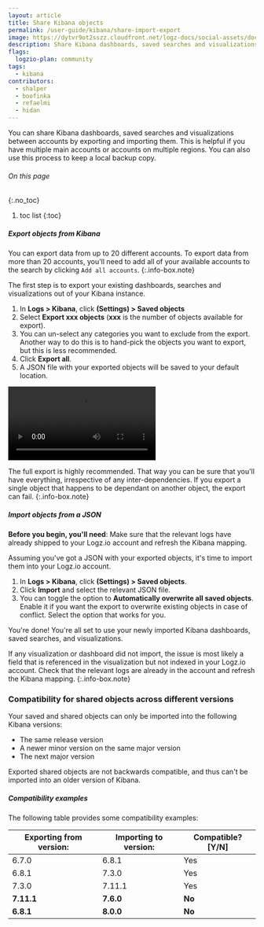 ```yaml
---
layout: article
title: Share Kibana objects
permalink: /user-guide/kibana/share-import-export
image: https://dytvr9ot2sszz.cloudfront.net/logz-docs/social-assets/docs-social.jpg
description: Share Kibana dashboards, saved searches and visualizations between accounts by exporting and importing them.
flags:
  logzio-plan: community
tags:
  - kibana
contributors:
  - shalper
  - boofinka
  - refaelmi
  - hidan
---
```


You can share Kibana dashboards, saved searches and visualizations between accounts by exporting and importing them. This is helpful if you have multiple main accounts or accounts on multiple regions. You can also use this process to keep a local backup copy. 


###### On this page
{:.no_toc}

1. toc list
{:toc}

<div class="tasklist">

##### Export objects from Kibana 

You can export data from up to 20 different accounts. To export data from more than 20 accounts, you'll need to add all of your available accounts to the search by clicking `Add all accounts`.
{:.info-box.note}

The first step is to export your existing dashboards, searches and visualizations out of your Kibana instance.

1. In **Logs > Kibana**, click  **<i class="li li-gear"></i> (Settings) > Saved objects** 
2. Select **Export xxx objects** (**xxx** is the number of objects available for export).
3. You can un-select any categories you want to exclude from the export. Another way to do this is to hand-pick the objects you want to export, but this is less recommended.
4. Click **Export all**. 
5. A JSON file with your exported objects will be saved to your default location.

<video autoplay loop>
  <source src="https://dytvr9ot2sszz.cloudfront.net/logz-docs/kibana-videos/export_kibana_objects1.mp4" type="video/mp4" />
</video>

The full export is highly recommended. That way you can be sure that you'll have everything, irrespective of any inter-dependencies. If you export a single object that happens to be dependant on another object, the export can fail.
 {:.info-box.note}


##### Import objects from a JSON

**Before you begin, you'll need**:
Make sure that the relevant logs have already shipped to your Logz.io account and refresh the Kibana mapping.

Assuming you've got a JSON with your exported objects, it's time to import them into your Logz.io account.

1. In **Logs > Kibana**,  click **<i class="li li-gear"></i> (Settings) > Saved objects**.
2. Click **Import** and select the relevant JSON file.
3. You can toggle the option to **Automatically overwrite all saved objects**. Enable it if you want the export to overwrite existing objects in case of conflict. Select the option that works for you.

You're done! You're all set  to use your newly imported Kibana dashboards, saved searches, and visualizations.

If any visualization or dashboard did not import, the issue is most likely a field that is referenced in the visualization but not indexed in your Logz.io account. Check that the relevant logs are already in the account and refresh the Kibana mapping.
 {:.info-box.note}

 </div>

### Compatibility for shared objects across different versions
 
 Your saved and shared objects can only be imported into the following Kibana versions: 
 
 * The same release version
 * A newer minor version on the same major version
 * The next major version

Exported shared objects are not backwards compatible, and thus can't be imported into an older version of Kibana.

##### Compatibility examples

The following table provides some compatibility examples:

|Exporting from version: | Importing to version:| Compatible? [Y/N]|
|---|---|---|
| 6.7.0 |6.8.1|Yes|
| 6.8.1 |7.3.0|Yes|
| 7.3.0 |7.11.1|Yes|
| **7.11.1**| **7.6.0**| **No**|
| **6.8.1** | **8.0.0**| **No**|
